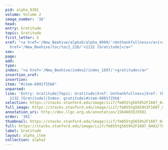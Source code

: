 ```yaml
---
pid: alpha_0381
volume: Volume 2
image_number: '16'
head: 
entry: Gratitude
topic: Gratitude
first_letter: G
xref: "<a href='/New_Beehive/alpha5/alpha_0999/'>Unthankfullness</a>|<a href='/New_Beehive/alpha5/alpha_0940/'>thanks</a>|<a
  href='/New_Beehive/toc/toc2_220/'>1132 [Gratitude]</a>"
see: 
page: 
add: 
type: 
index: "<a href='/New_Beehive/index2/index_1697/'>gratitude</a>"
insertion_xref: 
insertion: 
item: "#item-6091f25b6"
unparsed: 
line: 'Entry: Gratitude|Topic: Gratitude|Xref: Unthankfullness|Xref: thanks|Xref:
  1132 [Gratitude]|Index: gratitude|#item-6091f25b6'
selection: https://stacks.stanford.edu/image/iiif/fm855tg5659%2F1607_0483/780,547,2986,586/full/0/default.jpg
full_image: https://stacks.stanford.edu/image/iiif/fm855tg5659%2F1607_0483/full/full/0/default.jpg
annotation_uri: http://dev.llgc.org.uk/annotation/1564603533581
order: '381'
thumbnail: https://stacks.stanford.edu/image/iiif/fm855tg5659%2F1607_0483/780,547,600,180/250,/0/default.jpg
full: https://stacks.stanford.edu/image/iiif/fm855tg5659%2F1607_0483/780,547,2986,586/full/0/default.jpg
label: Gratitude
layout: alpha_item
collection: alpha2
---
```

